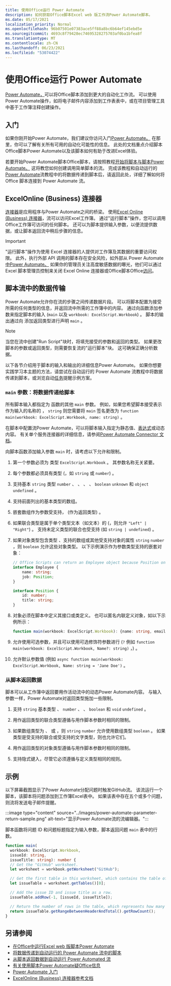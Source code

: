 ```yaml
---
title: 使用Office运行 Power Automate
description: 如何获取Office脚本Excel web 版工作流Power Automate脚本。
ms.date: 05/17/2021
localization_priority: Normal
ms.openlocfilehash: 96b07501e07383ace5ff88a8bc6b64ef145ebd5e
ms.sourcegitcommit: 4693c8f79428ec74695328275703af0ba1bfea8f
ms.translationtype: MT
ms.contentlocale: zh-CN
ms.lasthandoff: 06/23/2021
ms.locfileid: "53074422"
---
```

# <a name="run-office-scripts-with-power-automate"></a>使用Office运行 Power Automate

[Power Automate，](https://flow.microsoft.com)可以将Office脚本添加到更大的自动化工作流。 可以使用Power Automate操作，如将电子邮件内容添加到工作表表中，或在项目管理工具中基于工作簿注释创建操作。

## <a name="get-started"></a>入门

如果你刚开始Power Automate，我们建议你访问入门[Power Automate。](/power-automate/getting-started) 在那里，你可以了解有关所有可用的自动化可能性的信息。 此处的文档重点介绍脚本Office脚本Power Automate以及该脚本如何有助于改进Excel体验。

若要开始Power Automate脚本Office脚本，请按照教程[开始将脚本与脚本Power Automate。](../tutorials/excel-power-automate-manual.md) 这将教您如何创建调用简单脚本的流。 完成该教程和自动运行的[Power Automate](../tutorials/excel-power-automate-trigger.md)流教程中的将数据传递到脚本后，请返回此处，详细了解如何将 Office 脚本连接到 Power Automate 流。

## <a name="excel-online-business-connector"></a>ExcelOnline (Business) 连接器

[连接器](/connectors/connectors)是应用程序与Power Automate之间的桥梁。 使用[Excel Online (Business) 连接器](/connectors/excelonlinebusiness)，流可以访问Excel工作簿。 通过"运行脚本"操作，您可以调用Office工作簿可访问的任何脚本。 还可以为脚本提供输入参数，以便流提供数据，或让脚本返回流中稍后步骤的信息。

> [!IMPORTANT]
> "运行脚本"操作为使用 Excel 连接器的人提供对工作簿及其数据的重要访问权限。 此外，执行外部 API 调用的脚本存在安全风险，如外部从 Power Automate[中Power Automate。](external-calls.md) 如果你的管理员关注高度敏感数据的曝光，他们可以通过 Excel 脚本管理员控制来关闭 Excel Online 连接器或Office脚本Office[访问](/microsoft-365/admin/manage/manage-office-scripts-settings)。

## <a name="data-transfer-in-flows-for-scripts"></a>脚本流中的数据传输

Power Automate允许你在流的步骤之间传递数据片段。 可以将脚本配置为接受所需的任何类型的信息，并返回流中所需的工作簿中的内容。 通过向函数添加参数来指定脚本的输入 (`main` 以及 `workbook: ExcelScript.Workbook`) 。 脚本的输出通过向 添加返回类型进行声明 `main` 。

> [!NOTE]
> 当您在流中创建"Run Script"块时，将填充接受的参数和返回的类型。 如果更改脚本的参数或返回类型，则需要恢复流的"运行脚本"块。 这可确保正确分析数据。

以下各节介绍用于脚本的输入和输出的详细信息Power Automate。 如果你想要实践学习本主题的方法，请尝试在自动运行的 Power Automate 流教程中将数据传递到[](../tutorials/excel-power-automate-trigger.md)脚本，或浏览自动[任务](../resources/scenarios/task-reminders.md)提醒示例方案。

### <a name="main-parameters-pass-data-to-a-script"></a>`main` 参数：将数据传递给脚本

所有脚本输入都指定为 函数的其他 `main` 参数。 例如，如果您希望脚本接受表示作为输入的名称的 ， `string` 则您需要将 `main` 签名更改为 `function main(workbook: ExcelScript.Workbook, name: string)` 。

在脚本中配置流Power Automate，可以将脚本输入指定为静态值、[表达式](/power-automate/use-expressions-in-conditions)或动态内容。 有关单个服务连接器的详细信息，请参阅[Power Automate Connector 文档](/connectors/)。

向脚本函数添加输入参数 `main` 时，请考虑以下允许和限制。

1. 第一个参数必须为 类型 `ExcelScript.Workbook` 。 其参数名称无关紧要。

2. 每个参数都必须具有类型 (，如 `string` 或 `number`) 。

3. 支持基本 `string` 类型 `number` 、 、 、 、 `boolean` `unknown` 和 `object` `undefined` 。

4. 支持前面列出的基本类型的数组。

5. 嵌套数组作为参数受支持， (作为返回类型) 。

6. 如果联合类型是属于单个类型文本（如文本）的 (，则允许 `"Left" | "Right"`) 。 支持未定义类型的联合也受支持 (如 `string | undefined`) 。

7. 如果对象类型包含类型 、支持的数组或其他受支持对象的属性 `string` `number` ，则 `boolean` 允许这些对象类型。 以下示例演示作为参数类型支持的嵌套对象：

    ```TypeScript
    // Office Scripts can return an Employee object because Position only contains strings and numbers.
    interface Employee {
        name: string;
        job: Position;
    }

    interface Position {
        id: number;
        title: string;
    }
    ```

8. 对象必须在脚本中定义其接口或类定义。 也可以匿名内联定义对象，如以下示例所示：

    ```TypeScript
    function main(workbook: ExcelScript.Workbook): {name: string, email: string}
    ```

9. 允许使用可选参数，并且可以使用可选修饰符参数进行 (`?` 例如 `function main(workbook: ExcelScript.Workbook, Name?: string)` ，) 。

10. 允许默认参数值 (例如 `async function main(workbook: ExcelScript.Workbook, Name: string = 'Jane Doe')` 。

### <a name="return-data-from-a-script"></a>从脚本返回数据

脚本可以从工作簿中返回要用作活动流中的动态Power Automate内容。 与输入参数一样，Power Automate对返回类型施加一些限制。

1. 支持 `string` 基本类型 、 `number` 、 、 `boolean` 和 `void` `undefined` 。

2. 用作返回类型的联合类型遵循与用作脚本参数时相同的限制。

3. 如果数组类型为 、 或 ，则 `string` `number` 允许使用数组类型 `boolean` 。 如果类型是受支持的联合或受支持的文字类型，则也允许它们。

4. 用作返回类型的对象类型遵循与用作脚本参数时相同的限制。

5. 支持隐式键入，尽管它必须遵循与定义类型相同的规则。

## <a name="example"></a>示例

以下屏幕截图显示了Power Automate分配问题时触发GitHub流。 [](https://github.com/) 该流运行一个脚本，该脚本将问题添加到工作簿Excel表中。 如果该表中存在五个或多个问题，则流将发送电子邮件提醒。

:::image type="content" source="../images/power-automate-parameter-return-sample.png" alt-text="显示Power Automate流的流编辑器。":::

脚本函数将问题 ID 和问题标题指定为输入参数，脚本返回问题 `main` 表中的行数。

```TypeScript
function main(
  workbook: ExcelScript.Workbook,
  issueId: string,
  issueTitle: string): number {
  // Get the "GitHub" worksheet.
  let worksheet = workbook.getWorksheet("GitHub");

  // Get the first table in this worksheet, which contains the table of GitHub issues.
  let issueTable = worksheet.getTables()[0];

  // Add the issue ID and issue title as a row.
  issueTable.addRow(-1, [issueId, issueTitle]);

  // Return the number of rows in the table, which represents how many issues are assigned to this user.
  return issueTable.getRangeBetweenHeaderAndTotal().getRowCount();
}
```

## <a name="see-also"></a>另请参阅

- [在Office中运行Excel web 版脚本Power Automate](../tutorials/excel-power-automate-manual.md)
- [将数据传递到自动运行的 Power Automate 流中的脚本](../tutorials/excel-power-automate-trigger.md)
- [从脚本返回数据到自动运行 Power Automated 流](../tutorials/excel-power-automate-returns.md)
- [有关使用脚本Power Automate疑Office信息](../testing/power-automate-troubleshooting.md)
- [Power Automate 入门](/power-automate/getting-started)
- [ExcelOnline (Business) 连接器参考文档](/connectors/excelonlinebusiness/)
